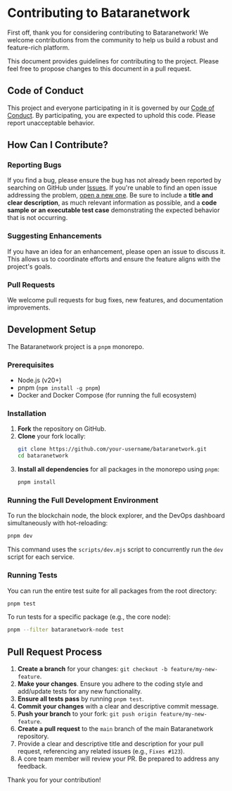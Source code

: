 # Contributing to Bataranetwork

First off, thank you for considering contributing to Bataranetwork! We welcome contributions from the community to help us build a robust and feature-rich platform.

This document provides guidelines for contributing to the project. Please feel free to propose changes to this document in a pull request.

## Code of Conduct

This project and everyone participating in it is governed by our [Code of Conduct](CODE_OF_CONDUCT.md). By participating, you are expected to uphold this code. Please report unacceptable behavior.

## How Can I Contribute?

### Reporting Bugs

If you find a bug, please ensure the bug has not already been reported by searching on GitHub under [Issues](https://github.com/your-org/bataranetwork/issues). If you're unable to find an open issue addressing the problem, [open a new one](https://github.com/your-org/bataranetwork/issues/new). Be sure to include a **title and clear description**, as much relevant information as possible, and a **code sample or an executable test case** demonstrating the expected behavior that is not occurring.

### Suggesting Enhancements

If you have an idea for an enhancement, please open an issue to discuss it. This allows us to coordinate efforts and ensure the feature aligns with the project's goals.

### Pull Requests

We welcome pull requests for bug fixes, new features, and documentation improvements.

## Development Setup

The Bataranetwork project is a `pnpm` monorepo.

### Prerequisites
- Node.js (v20+)
- pnpm (`npm install -g pnpm`)
- Docker and Docker Compose (for running the full ecosystem)

### Installation

1.  **Fork** the repository on GitHub.
2.  **Clone** your fork locally:
    ```sh
    git clone https://github.com/your-username/bataranetwork.git
    cd bataranetwork
    ```
3.  **Install all dependencies** for all packages in the monorepo using `pnpm`:
    ```sh
    pnpm install
    ```

### Running the Full Development Environment

To run the blockchain node, the block explorer, and the DevOps dashboard simultaneously with hot-reloading:

```sh
pnpm dev
```
This command uses the `scripts/dev.mjs` script to concurrently run the `dev` script for each service.

### Running Tests

You can run the entire test suite for all packages from the root directory:
```sh
pnpm test
```

To run tests for a specific package (e.g., the core node):
```sh
pnpm --filter bataranetwork-node test
```

## Pull Request Process

1.  **Create a branch** for your changes: `git checkout -b feature/my-new-feature`.
2.  **Make your changes**. Ensure you adhere to the coding style and add/update tests for any new functionality.
3.  **Ensure all tests pass** by running `pnpm test`.
4.  **Commit your changes** with a clear and descriptive commit message.
5.  **Push your branch** to your fork: `git push origin feature/my-new-feature`.
6.  **Create a pull request** to the `main` branch of the main Bataranetwork repository.
7.  Provide a clear and descriptive title and description for your pull request, referencing any related issues (e.g., `Fixes #123`).
8.  A core team member will review your PR. Be prepared to address any feedback.

Thank you for your contribution!
